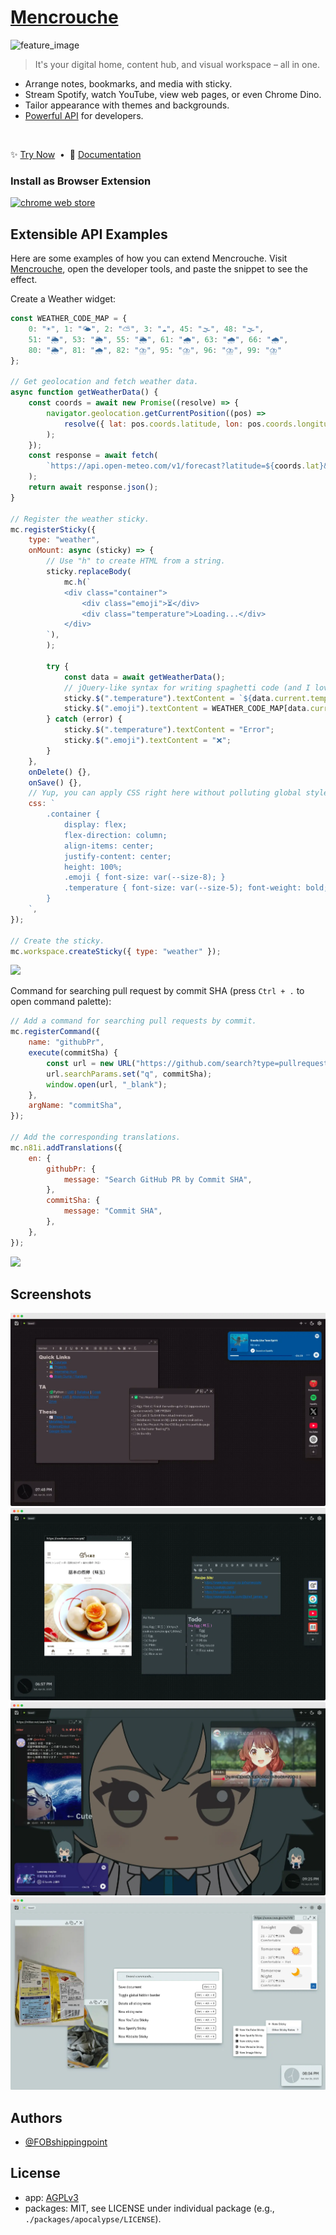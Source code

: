 # [Mencrouche](https://mencrouche.com)

![feature_image](https://github.com/user-attachments/assets/2ff6f50b-6183-4ff2-9411-e2f2e5e81c90)

> It's your digital home, content hub, and visual workspace – all in one.

- Arrange notes, bookmarks, and media with sticky.
- Stream Spotify, watch YouTube, view web pages, or even Chrome Dino.
- Tailor appearance with themes and backgrounds.
- [Powerful API](https://docs.mencrouche.com/dev/) for developers.

<br/>

✨ [Try Now](https://mencrouche.com)&nbsp;&nbsp;•&nbsp;&nbsp;📘 [Documentation](https://docs.mencrouche.com)

### Install as Browser Extension

<!-- [<img src="./img/firefox_badge.png" height="50px" alt="firefox addons">](https://addons.mozilla.org/firefox/addon/mencrouche/) -->

[<img src="./img/chrome_badge.png" height="50px" alt="chrome web store">](https://chromewebstore.google.com/detail/mencrouche/pmgcomlmdgoobpokhmklpcokmfjpijnd)


## Extensible API Examples

Here are some examples of how you can extend Mencrouche. Visit [Mencrouche](https://mencrouche.com), open the developer tools, and paste the snippet to see the effect.

Create a Weather widget:

```js
const WEATHER_CODE_MAP = {
    0: "☀", 1: "🌤", 2: "⛅", 3: "☁", 45: "🌫", 48: "🌫",
    51: "🌦", 53: "🌦", 55: "🌦", 61: "🌧", 63: "🌧", 66: "🌧",
    80: "🌦", 81: "🌧", 82: "⛈", 95: "⛈", 96: "⛈", 99: "⛈"
};

// Get geolocation and fetch weather data.
async function getWeatherData() {
    const coords = await new Promise((resolve) => {
        navigator.geolocation.getCurrentPosition((pos) =>
            resolve({ lat: pos.coords.latitude, lon: pos.coords.longitude }),
        );
    });
    const response = await fetch(
        `https://api.open-meteo.com/v1/forecast?latitude=${coords.lat}&longitude=${coords.lon}&current=temperature_2m,weather_code`,
    );
    return await response.json();
}

// Register the weather sticky.
mc.registerSticky({
    type: "weather",
    onMount: async (sticky) => {
        // Use "h" to create HTML from a string.
        sticky.replaceBody(
            mc.h(`
            <div class="container">
                <div class="emoji">⏳</div>
                <div class="temperature">Loading...</div>
            </div>
        `),
        );

        try {
            const data = await getWeatherData();
            // jQuery-like syntax for writing spaghetti code (and I love spaghetti).
            sticky.$(".temperature").textContent = `${data.current.temperature_2m}°C`;
            sticky.$(".emoji").textContent = WEATHER_CODE_MAP[data.current.weather_code] ?? "❓";
        } catch (error) {
            sticky.$(".temperature").textContent = "Error";
            sticky.$(".emoji").textContent = "❌";
        }
    },
    onDelete() {},
    onSave() {},
    // Yup, you can apply CSS right here without polluting global stylesheets.
    css: `
        .container {
            display: flex;
            flex-direction: column;
            align-items: center;
            justify-content: center;
            height: 100%;
            .emoji { font-size: var(--size-8); }
            .temperature { font-size: var(--size-5); font-weight: bold; }
        }
    `,
});

// Create the sticky.
mc.workspace.createSticky({ type: "weather" });
```

![](https://github.com/user-attachments/assets/81cbc5d3-5ec7-4e8a-a05c-4bc7e298622d)


Command for searching pull request by commit SHA (press `Ctrl + .` to open command palette):

```js
// Add a command for searching pull requests by commit.
mc.registerCommand({
    name: "githubPr",
    execute(commitSha) {
        const url = new URL("https://github.com/search?type=pullrequests");
        url.searchParams.set("q", commitSha);
        window.open(url, "_blank");
    },
    argName: "commitSha",
});

// Add the corresponding translations.
mc.n81i.addTranslations({
    en: {
        githubPr: {
            message: "Search GitHub PR by Commit SHA",
        },
        commitSha: {
            message: "Commit SHA",
        },
    },
});
```

![](https://github.com/user-attachments/assets/087e4af9-9ff2-4868-9dfb-cbb801742de6)


## Screenshots

![](https://raw.githubusercontent.com/FOBshippingpoint/mencrouche/refs/heads/main/docs/public/media/index/student.webp)
![](https://raw.githubusercontent.com/FOBshippingpoint/mencrouche/refs/heads/main/docs/public/media/index/cook.webp)
![](https://raw.githubusercontent.com/FOBshippingpoint/mencrouche/refs/heads/main/docs/public/media/index/tmr.webp)
![](https://raw.githubusercontent.com/FOBshippingpoint/mencrouche/refs/heads/main/docs/public/media/index/light.webp)

## Authors

- [@FOBshippingpoint](https://github.com/FOBshippingpoint)

## License

- app: [AGPLv3](https://github.com/FOBshippingpoint/mencrouche/blob/main/LICENSE)
- packages: MIT, see LICENSE under individual package (e.g., `./packages/apocalypse/LICENSE`).

